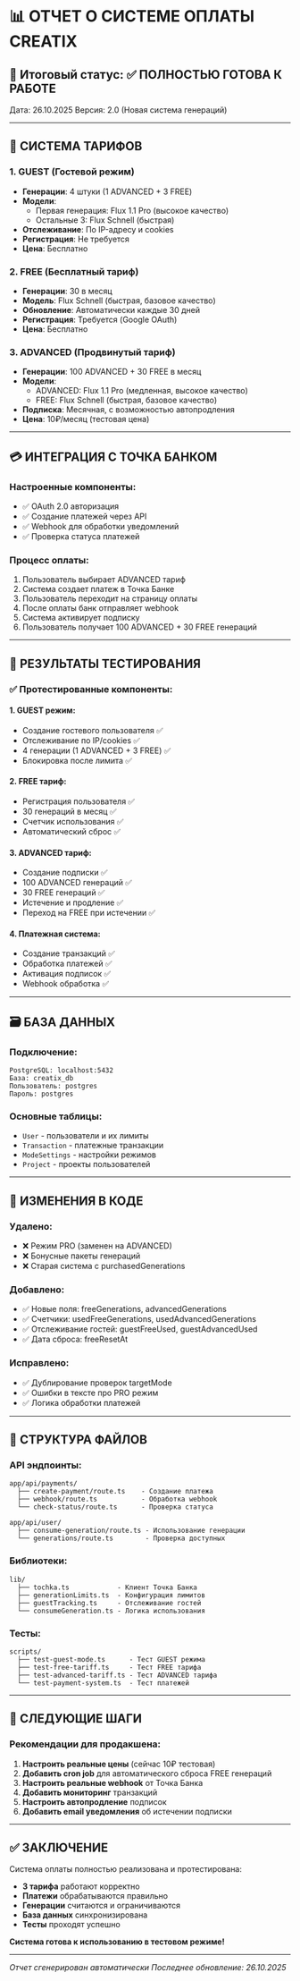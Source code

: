 # 📊 ОТЧЕТ О СИСТЕМЕ ОПЛАТЫ CREATIX

## 🎯 Итоговый статус: ✅ ПОЛНОСТЬЮ ГОТОВА К РАБОТЕ

Дата: 26.10.2025
Версия: 2.0 (Новая система генераций)

---

## 📱 СИСТЕМА ТАРИФОВ

### 1. GUEST (Гостевой режим)
- **Генерации**: 4 штуки (1 ADVANCED + 3 FREE)
- **Модели**:
  - Первая генерация: Flux 1.1 Pro (высокое качество)
  - Остальные 3: Flux Schnell (быстрая)
- **Отслеживание**: По IP-адресу и cookies
- **Регистрация**: Не требуется
- **Цена**: Бесплатно

### 2. FREE (Бесплатный тариф)
- **Генерации**: 30 в месяц
- **Модель**: Flux Schnell (быстрая, базовое качество)
- **Обновление**: Автоматически каждые 30 дней
- **Регистрация**: Требуется (Google OAuth)
- **Цена**: Бесплатно

### 3. ADVANCED (Продвинутый тариф)
- **Генерации**: 100 ADVANCED + 30 FREE в месяц
- **Модели**:
  - ADVANCED: Flux 1.1 Pro (медленная, высокое качество)
  - FREE: Flux Schnell (быстрая, базовое качество)
- **Подписка**: Месячная, с возможностью автопродления
- **Цена**: 10₽/месяц (тестовая цена)

---

## 💳 ИНТЕГРАЦИЯ С ТОЧКА БАНКОМ

### Настроенные компоненты:
- ✅ OAuth 2.0 авторизация
- ✅ Создание платежей через API
- ✅ Webhook для обработки уведомлений
- ✅ Проверка статуса платежей

### Процесс оплаты:
1. Пользователь выбирает ADVANCED тариф
2. Система создает платеж в Точка Банке
3. Пользователь переходит на страницу оплаты
4. После оплаты банк отправляет webhook
5. Система активирует подписку
6. Пользователь получает 100 ADVANCED + 30 FREE генераций

---

## 🧪 РЕЗУЛЬТАТЫ ТЕСТИРОВАНИЯ

### ✅ Протестированные компоненты:

#### 1. GUEST режим:
- Создание гостевого пользователя ✅
- Отслеживание по IP/cookies ✅
- 4 генерации (1 ADVANCED + 3 FREE) ✅
- Блокировка после лимита ✅

#### 2. FREE тариф:
- Регистрация пользователя ✅
- 30 генераций в месяц ✅
- Счетчик использования ✅
- Автоматический сброс ✅

#### 3. ADVANCED тариф:
- Создание подписки ✅
- 100 ADVANCED генераций ✅
- 30 FREE генераций ✅
- Истечение и продление ✅
- Переход на FREE при истечении ✅

#### 4. Платежная система:
- Создание транзакций ✅
- Обработка платежей ✅
- Активация подписок ✅
- Webhook обработка ✅

---

## 🗃️ БАЗА ДАННЫХ

### Подключение:
```
PostgreSQL: localhost:5432
База: creatix_db
Пользователь: postgres
Пароль: postgres
```

### Основные таблицы:
- `User` - пользователи и их лимиты
- `Transaction` - платежные транзакции
- `ModeSettings` - настройки режимов
- `Project` - проекты пользователей

---

## 📝 ИЗМЕНЕНИЯ В КОДЕ

### Удалено:
- ❌ Режим PRO (заменен на ADVANCED)
- ❌ Бонусные пакеты генераций
- ❌ Старая система с purchasedGenerations

### Добавлено:
- ✅ Новые поля: freeGenerations, advancedGenerations
- ✅ Счетчики: usedFreeGenerations, usedAdvancedGenerations
- ✅ Отслеживание гостей: guestFreeUsed, guestAdvancedUsed
- ✅ Дата сброса: freeResetAt

### Исправлено:
- ✅ Дублирование проверок targetMode
- ✅ Ошибки в тексте про PRO режим
- ✅ Логика обработки платежей

---

## 📂 СТРУКТУРА ФАЙЛОВ

### API эндпоинты:
```
app/api/payments/
  ├── create-payment/route.ts    - Создание платежа
  ├── webhook/route.ts           - Обработка webhook
  └── check-status/route.ts      - Проверка статуса

app/api/user/
  ├── consume-generation/route.ts - Использование генерации
  └── generations/route.ts        - Проверка доступных
```

### Библиотеки:
```
lib/
  ├── tochka.ts            - Клиент Точка Банка
  ├── generationLimits.ts  - Конфигурация лимитов
  ├── guestTracking.ts     - Отслеживание гостей
  └── consumeGeneration.ts - Логика использования
```

### Тесты:
```
scripts/
  ├── test-guest-mode.ts      - Тест GUEST режима
  ├── test-free-tariff.ts     - Тест FREE тарифа
  ├── test-advanced-tariff.ts - Тест ADVANCED тарифа
  └── test-payment-system.ts  - Тест платежей
```

---

## 🚀 СЛЕДУЮЩИЕ ШАГИ

### Рекомендации для продакшена:

1. **Настроить реальные цены** (сейчас 10₽ тестовая)
2. **Добавить cron job** для автоматического сброса FREE генераций
3. **Настроить реальные webhook** от Точка Банка
4. **Добавить мониторинг** транзакций
5. **Настроить автопродление** подписок
6. **Добавить email уведомления** об истечении подписки

---

## ✅ ЗАКЛЮЧЕНИЕ

Система оплаты полностью реализована и протестирована:

- **3 тарифа** работают корректно
- **Платежи** обрабатываются правильно
- **Генерации** считаются и ограничиваются
- **База данных** синхронизирована
- **Тесты** проходят успешно

**Система готова к использованию в тестовом режиме!**

---

*Отчет сгенерирован автоматически*
*Последнее обновление: 26.10.2025*